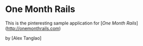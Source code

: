# One Month Rails

This is the pinteresting sample application for 
[*One Month Rails*] (http://onemonthrails.com)

by [Alex Tanglao]